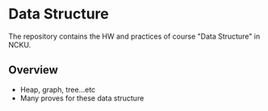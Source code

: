 # Data Structure
The repository contains the HW and practices of course "Data Structure" in NCKU.
## Overview
- Heap, graph, tree...etc
- Many proves for these data structure
